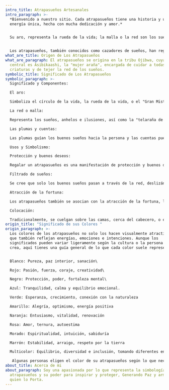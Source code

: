 ```yaml
---
intro_title: Atrapasueños Artesanales
intro_paragraph: >-
  *Bienvenido a nuestro sitio. Cada atrapasueños tiene una historia y una
  energía única, hecha con mucha dedicación y amor.*


  Su aro, representa la rueda de la vida; la malla o la red son los sueños, anhelos e ilusiones que se tejen en el tiempo de los sueños, en el alma y en el movimiento que se genera por medio de las actividades cotidianas. Y en el centro de la red se encuentra el vacío, el espíritu creador, el Gran Misterio.


  Los atrapasueños, también conocidos como cazadores de sueños, han regresado con fuerza y se han convertido en una presencia común en hogares, negocios e incluso en los retrovisores de los autos. Estos amuletos tejidos a mano con plumas de aves coloridas guardan secretos y significados que nos sumergen en el mundo de la tradición y la espiritualidad.
what_are_title: Origen de Los Atrapasueños
what_are_paragraph: El atrapasueños se origina en la tribu Ojibwa, cuya leyenda
  central es Asibikaashi, la "mujer araña", encargada de cuidar a todas las
  criaturas y de tejer la red de los sueños.
symbolic_title: Significado de Los Atrapasueños
symbolic_paragraph: >-
  Significado y Componentes:

  El aro:

  Simboliza el círculo de la vida, la rueda de la vida, o el "Gran Misterio" en el centro de la red. 

  La red o malla:

  Representa los sueños, anhelos e ilusiones, así como la "telaraña de la vida". 

  Las plumas y cuentas:

  Las plumas guían los buenos sueños hacia la persona y las cuentas pueden representar la red de la vida o elementos que atraen bendiciones. Las plumas también se asocian a la respiración o el aire. 

  Usos y Simbolismo:

  Protección y buenos deseos:

  Regalar un atrapasueños es una manifestación de protección y buenos deseos, buscando brindar paz y energía positiva a quien lo recibe. 

  Filtrado de sueños:

  Se cree que solo los buenos sueños pasan a través de la red, deslizándose por las plumas hasta el durmiente, mientras que las pesadillas quedan atrapadas en la malla y se desvanecen con la luz del alba. 

  Atracción de la fortuna:

  Los atrapasueños también se asocian con la atracción de la fortuna, la armonía y la salud. 

  Colocación:

  Tradicionalmente, se cuelgan sobre las camas, cerca del cabecero, o en las entradas para proteger el hogar.
origin_title: "Significado de sus Colores "
origin_paragraph: >-
  Los colores de los atrapasueños no solo los hacen visualmente atractivos, sino
  que también reflejan energías, emociones e intenciones. Aunque los
  significados pueden variar ligeramente según la cultura o la persona que los
  crea, aquí tienes una guía general de lo que cada color suele representar:


  Blanco: Pureza, paz interior, sanación\

  Rojo: Pasión, fuerza, coraje, creatividad\

  Negro: Protección, poder, fortaleza mental\

  Azul: Tranquilidad, calma y equilibrio emocional.

  Verde: Esperanza, crecimiento, conexión con la naturaleza 

  Amarillo: Alegría, optimismo, energía positiva

  Naranja: Entusiasmo, vitalidad, renovación

  Rosa: Amor, ternura, autoestima 

  Morado: Espiritualidad, intuición, sabiduría

  Marrón: Estabilidad, arraigo, respeto por la tierra 

  Multicolor: Equilibrio, diversidad e inclusión, tomando diferentes energías como una entidad completa.

   Algunas personas eligen el color de su atrapasueños según lo que necesitan atraer o proteger en sus vidas. Por ejemplo, si estás pasando por un momento de estrés, uno azul podría ayudarte a buscar calma y equilibrio.
about_title: Acerca de mi
about_paragraph: Soy una apasionada por lo que representa la simbología de los
  atrapasueños y su poder para inspirar y proteger, Generando Paz y armonia a
  quien lo Porta.
---
```

